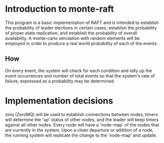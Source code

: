 # Introduction to monte-raft

This program is a basic implementation of RAFT and is intended to
establish the probability of leader elections in certain cases,
establish the probability of proper state replication, and establish
the probability of overall availability. A monte-carlo simulation with
random elements will be employed in order to produce a real world
probability of each of the events.

## How

On every event, the system will check for each condition and tally up
the event occurrences and number of total events so that the system's
rate of failure, expressed as a probability may be determined.

# Implementation decisions

zmq (ZeroMQ) will be used to establish connections between nodes,
timers will determine the 'up' status of other nodes, and the leader
will keep timers against all other nodes. Every node will have a
'node-map' of the nodes that are currently in the system. Upon a clean
departure or addition of a node, the running system will replicate the
change to the 'node-map' and update.

